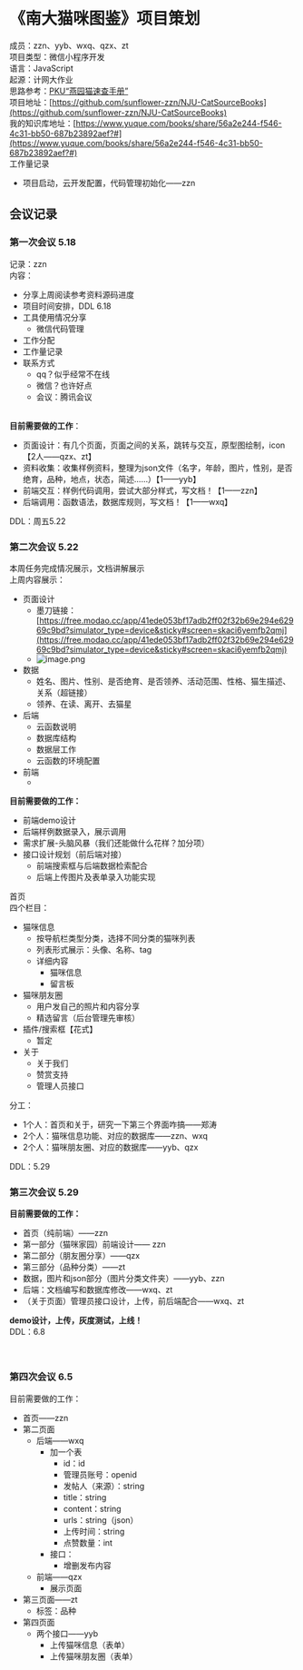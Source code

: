 # 《南大猫咪图鉴》项目策划

成员：zzn、yyb、wxq、qzx、zt<br />项目类型：微信小程序开发<br />语言：JavaScript<br />起源：计网大作业<br />思路参考：[PKU“燕园猫速查手册”](https://github.com/BlackCloud37/miniprogram)<br />项目地址：[https://github.com/sunflower-zzn/NJU-CatSourceBooks](https://github.com/sunflower-zzn/NJU-CatSourceBooks)<br />我的知识库地址：[https://www.yuque.com/books/share/56a2e244-f546-4c31-bb50-687b23892aef?#](https://www.yuque.com/books/share/56a2e244-f546-4c31-bb50-687b23892aef?#)<br />工作量记录

- 项目启动，云开发配置，代码管理初始化——zzn
<a name="lGfgf"></a>
## 会议记录
<a name="JTWa4"></a>
### 第一次会议 5.18
记录：zzn<br />内容：

- 分享上周阅读参考资料源码进度
- 项目时间安排，DDL 6.18
- 工具使用情况分享
  - 微信代码管理
- 工作分配
- 工作量记录
- 联系方式
  - qq？似乎经常不在线
  - 微信？也许好点
  - 会议：腾讯会议


<br />**目前需要做的工作**：

- 页面设计：有几个页面，页面之间的关系，跳转与交互，原型图绘制，icon【2人——qzx、zt】
- 资料收集：收集样例资料，整理为json文件（名字，年龄，图片，性别，是否绝育，品种，地点，状态，简述……）【1——yyb】
- 前端交互：样例代码调用，尝试大部分样式，写文档！【1——zzn】
- 后端调用：函数语法，数据库规则，写文档！【1——wxq】

DDL：周五5.22
<a name="7NURO"></a>
### 第二次会议 5.22
本周任务完成情况展示，文档讲解展示<br />上周内容展示：

- 页面设计
  - 墨刀链接：[https://free.modao.cc/app/41ede053bf17adb2ff02f32b69e294e62969c9bd?simulator_type=device&sticky#screen=skaci6yemfb2qmj](https://free.modao.cc/app/41ede053bf17adb2ff02f32b69e294e62969c9bd?simulator_type=device&sticky#screen=skaci6yemfb2qmj)
  - ![image.png](https://cdn.nlark.com/yuque/0/2020/png/295691/1590153448761-8eedcba2-33b0-4eb1-af9f-8d693c458cbb.png#align=left&display=inline&height=269&margin=%5Bobject%20Object%5D&name=image.png&originHeight=269&originWidth=237&size=8616&status=done&style=none&width=237)
- 数据
  - 姓名、图片、性别、是否绝育、是否领养、活动范围、性格、猫生描述、关系（超链接）
  - 领养、在读、离开、去猫星
- 后端
  - 云函数说明
  - 数据库结构
  - 数据层工作
  - 云函数的环境配置
- 前端
  - <br />

**目前需要做的工作：**

- 前端demo设计
- 后端样例数据录入，展示调用
- 需求扩展-头脑风暴（我们还能做什么花样？加分项）
- 接口设计规划（前后端对接）
  - 前端搜索框与后端数据检索配合
  - 后端上传图片及表单录入功能实现



首页<br />四个栏目：

- 猫咪信息
  - 按导航栏类型分类，选择不同分类的猫咪列表
  - 列表形式展示：头像、名称、tag
  - 详细内容
    - 猫咪信息
    - 留言板
- 猫咪朋友圈
  - 用户发自己的照片和内容分享
  - 精选留言（后台管理先审核）
- 插件/搜索框【花式】
  - 暂定
- 关于
  - 关于我们
  - 赞赏支持
  - 管理人员接口

分工：

- 1个人：首页和关于，研究一下第三个界面咋搞——郑涛
- 2个人：猫咪信息功能、对应的数据库——zzn、wxq
- 2个人：猫咪朋友圈、对应的数据库——yyb、qzx

DDL：5.29<br />

<a name="ZyN1l"></a>
### 第三次会议 5.29
**目前需要做的工作：**

- 首页（纯前端）——zzn
- 第一部分（猫咪家园）前端设计—— zzn
- 第二部分（朋友圈分享）——qzx
- 第三部分（品种分类）——zt
- 数据，图片和json部分（图片分类文件夹）——yyb、zzn
- 后端：文档编写和数据库修改——wxq、zt
- （关于页面）管理员接口设计，上传，前后端配合——wxq、zt

**demo设计，上传，灰度测试，上线！**<br />DDL：6.8<br />
<br />
<br />

### 第四次会议 6.5
目前需要做的工作：

- 首页——zzn
- 第二页面
   - 后端——wxq
      - 加一个表
         - id：id
         - 管理员账号：openid
         - 发帖人（来源）：string
         - title：string
         - content：string
         - urls：string（json）
         - 上传时间：string
         - 点赞数量：int
      - 接口：
         - 增删发布内容
   - 前端——qzx
      - 展示页面
- 第三页面——zt
   - 标签：品种
- 第四页面
   - 两个接口——yyb
      - 上传猫咪信息（表单）
      - 上传猫咪朋友圈（表单）